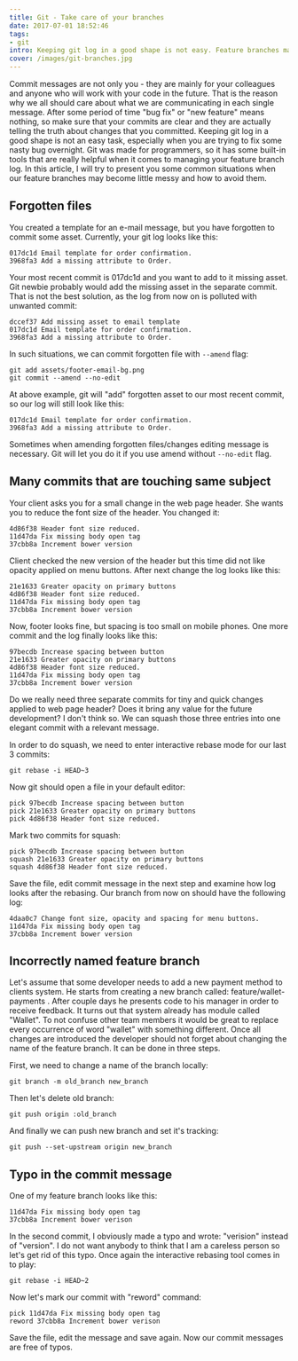 ```yaml
---
title: Git - Take care of your branches
date: 2017-07-01 18:52:46
tags:
- git
intro: Keeping git log in a good shape is not easy. Feature branches may become little messy, but I've got few tips for you.
cover: /images/git-branches.jpg
---
```

Commit messages are not only you - they are mainly for your colleagues and anyone who will work with your code in the future. That is the reason why we all should care about what we are communicating in each single message. After some period of time "bug fix" or "new feature" means nothing, so make sure that your commits are clear and they are actually telling the truth about changes that you committed. Keeping git log in a good shape is not an easy task, especially when you are trying to fix some nasty bug overnight. Git was made for programmers, so it has some built-in tools that are really helpful when it comes to managing your feature branch log. In this article, I will try to present you some common situations when our feature branches may become little messy and how to avoid them.

## Forgotten files
You created a template for an e-mail message, but you have forgotten to commit some asset.  Currently, your git log looks like this:
```
017dc1d Email template for order confirmation.
3968fa3 Add a missing attribute to Order.
```

Your most recent commit is 017dc1d and you want to add to it missing asset. Git newbie probably would add the missing asset in the separate commit.  That is not the best solution, as the log from now on is polluted with unwanted commit:
```
dccef37 Add missing asset to email template
017dc1d Email template for order confirmation.
3968fa3 Add a missing attribute to Order.
```
In such situations, we can commit forgotten file with `--amend` flag:
```
git add assets/footer-email-bg.png
git commit --amend --no-edit
```
At above example, git will "add" forgotten asset to our most recent commit, so our log will still look like this:
```
017dc1d Email template for order confirmation.
3968fa3 Add a missing attribute to Order.
```
Sometimes when amending forgotten files/changes editing message is necessary. Git will let you do it if you use amend without `--no-edit` flag.

## Many commits that are touching same subject
Your client asks you for a small change in the web page header. She wants you to reduce the font size of the header. You changed it:
```
4d86f38 Header font size reduced.
11d47da Fix missing body open tag
37cbb8a Increment bower version
```

Client checked the new version of the header but this time did not like opacity applied on menu buttons. After next change the log looks like this:
```
21e1633 Greater opacity on primary buttons
4d86f38 Header font size reduced.
11d47da Fix missing body open tag
37cbb8a Increment bower version
```
Now, footer looks fine, but spacing is too small on mobile phones. One more commit and the log finally looks like this:
```
97becdb Increase spacing between button
21e1633 Greater opacity on primary buttons
4d86f38 Header font size reduced.
11d47da Fix missing body open tag
37cbb8a Increment bower version
```
Do we really need three separate commits for tiny and quick changes applied to web page header? Does it bring any value for the future development? I don't think so. We can squash those three entries into one elegant commit with a relevant message.

In order to do squash, we need to enter interactive rebase mode for our last 3 commits:
```
git rebase -i HEAD~3
```

Now git should open a file in your default editor:
```
pick 97becdb Increase spacing between button
pick 21e1633 Greater opacity on primary buttons
pick 4d86f38 Header font size reduced.
```
Mark two commits for squash:
```
pick 97becdb Increase spacing between button
squash 21e1633 Greater opacity on primary buttons
squash 4d86f38 Header font size reduced.
```
Save the file, edit commit message in the next step and examine how log looks after the rebasing.
Our branch from now on should have the following log:
```
4daa0c7 Change font size, opacity and spacing for menu buttons.
11d47da Fix missing body open tag
37cbb8a Increment bower version
```

## Incorrectly named feature branch
Let's assume that some developer needs to add a new payment method to clients system. He starts from creating a new branch called: feature/wallet-payments . After couple days he presents code to his manager in order to receive feedback. It turns out that system already has module called "Wallet". To not confuse other team members it would be great to replace every occurrence of word "wallet" with something different. Once all changes are introduced the developer should not forget about changing the name of the feature branch. It can be done in three steps.

First, we need to change a name of the branch locally:
```
git branch -m old_branch new_branch
```

Then let's delete old branch:
```
git push origin :old_branch
```

And finally we can push new branch and set it's tracking:
```
git push --set-upstream origin new_branch
```

## Typo in the commit message
One of my feature branch looks like this:
```
11d47da Fix missing body open tag
37cbb8a Increment bower verison
```

In the second commit, I obviously made a typo and wrote: "verision" instead of "version". I do not want anybody to think that I am a careless person so let's get rid of this typo. Once again the interactive rebasing tool comes in to play:
```
git rebase -i HEAD~2
```

Now let's mark our commit with "reword" command:
```
pick 11d47da Fix missing body open tag
reword 37cbb8a Increment bower verison
```

Save the file, edit the message and save again. Now our commit messages are free of typos.

